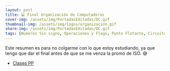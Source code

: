 ```yaml
---
layout: post
title: 💻 Final Organización de Computadoras
cover-img: /assets/img/PortadasEditadas/OC.gif
thumbnail-img: /assets/img/logos/organizacion.gif
share-img: /assets/img/PortadasEditadas/OC.gif
tags: [Numeros Sin signo, Operaciones y Flags, Punto Flotante, Circuitos Logicos, Arquitectura, Ciclo de Instrucción, Formato y Direccionamiento, Registros, Memoria, Memoria Caché, Perifericos Leídos]
---
```


Este resumen es para no colgarme con lo que estoy estudiando, ya que tengo que dar el final antes de que se me venza la promo de ISO. :sweat_smile:

- [Clases PP](https://github.com/Fabo-University/Organizacion_de_Computadoras/tree/main)